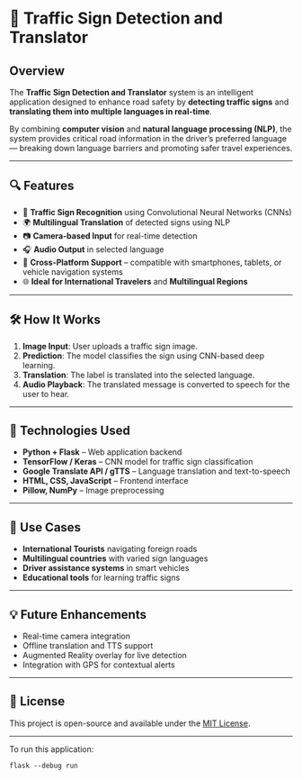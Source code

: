 # 🚦 Traffic Sign Detection and Translator

## Overview

The **Traffic Sign Detection and Translator** system is an intelligent application designed to enhance road safety by **detecting traffic signs** and **translating them into multiple languages in real-time**.

By combining **computer vision** and **natural language processing (NLP)**, the system provides critical road information in the driver’s preferred language — breaking down language barriers and promoting safer travel experiences.

---

## 🔍 Features

- 🧠 **Traffic Sign Recognition** using Convolutional Neural Networks (CNNs)
- 🌍 **Multilingual Translation** of detected signs using NLP
- 📷 **Camera-based Input** for real-time detection
- 🎧 **Audio Output** in selected language
- 📱 **Cross-Platform Support** – compatible with smartphones, tablets, or vehicle navigation systems
- 🌐 **Ideal for International Travelers** and **Multilingual Regions**

---

## 🛠️ How It Works

1. **Image Input**: User uploads a traffic sign image.
2. **Prediction**: The model classifies the sign using CNN-based deep learning.
3. **Translation**: The label is translated into the selected language.
4. **Audio Playback**: The translated message is converted to speech for the user to hear.

---

## 🧩 Technologies Used

- **Python + Flask** – Web application backend
- **TensorFlow / Keras** – CNN model for traffic sign classification
- **Google Translate API / gTTS** – Language translation and text-to-speech
- **HTML, CSS, JavaScript** – Frontend interface
- **Pillow, NumPy** – Image preprocessing

---

## 🚗 Use Cases

- **International Tourists** navigating foreign roads
- **Multilingual countries** with varied sign languages
- **Driver assistance systems** in smart vehicles
- **Educational tools** for learning traffic signs

---

## 💡 Future Enhancements

- Real-time camera integration
- Offline translation and TTS support
- Augmented Reality overlay for live detection
- Integration with GPS for contextual alerts

---

## 📝 License

This project is open-source and available under the [MIT License](LICENSE).

---

To run this application:

```
flask --debug run
```
